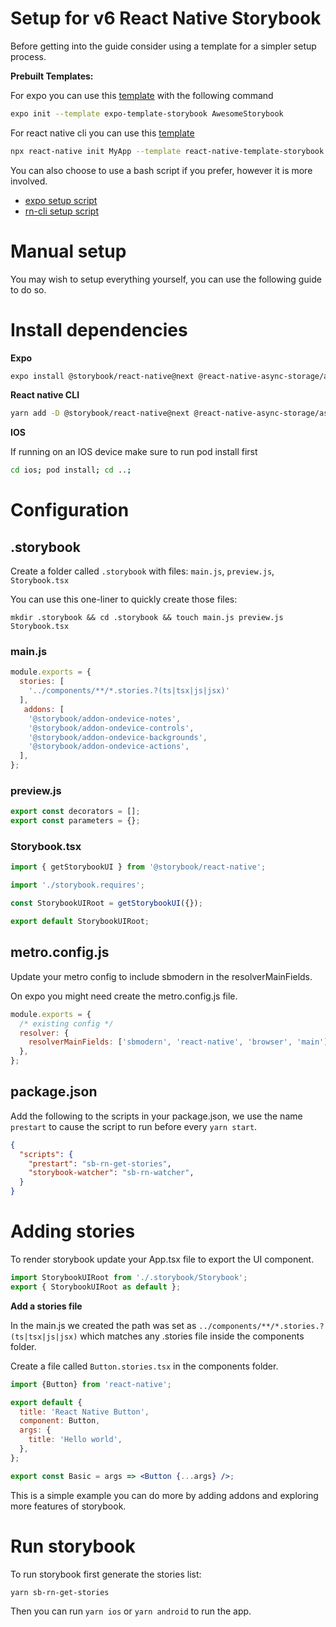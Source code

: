 # Setup for v6 React Native Storybook

Before getting into the guide consider using a template for a simpler setup process.

**Prebuilt Templates:**

For expo you can use this [template](https://github.com/dannyhw/expo-template-storybook) with the following command

```sh
expo init --template expo-template-storybook AwesomeStorybook
```

For react native cli you can use this [template](https://github.com/dannyhw/react-native-template-storybook)

```sh
npx react-native init MyApp --template react-native-template-storybook
```

You can also choose to use a bash script if you prefer, however it is more involved.

- [expo setup script](https://gist.github.com/dannyhw/92b3ff0d6ccaead9df2820a507154b87)
- [rn-cli setup script](https://gist.github.com/dannyhw/9b84973dcc6ff4fa2e86e32d571d294e)

# Manual setup

You may wish to setup everything yourself, you can use the following guide to do so.

# Install dependencies

**Expo**

```sh
expo install @storybook/react-native@next @react-native-async-storage/async-storage
```

**React native CLI**

```sh
yarn add -D @storybook/react-native@next @react-native-async-storage/async-storage react-native-safe-area-context
```

**IOS**

If running on an IOS device make sure to run pod install first

```sh
cd ios; pod install; cd ..;
```

# Configuration

## .storybook

Create a folder called `.storybook` with files: `main.js`, `preview.js`, `Storybook.tsx`

You can use this one-liner to quickly create those files:
```console
mkdir .storybook && cd .storybook && touch main.js preview.js Storybook.tsx
```

### main.js

```js
module.exports = {
  stories: [
    '../components/**/*.stories.?(ts|tsx|js|jsx)'
  ],
   addons: [
    '@storybook/addon-ondevice-notes',
    '@storybook/addon-ondevice-controls',
    '@storybook/addon-ondevice-backgrounds',
    '@storybook/addon-ondevice-actions',
  ],
};
```

### preview.js

```js
export const decorators = [];
export const parameters = {};
```

### Storybook.tsx

```jsx
import { getStorybookUI } from '@storybook/react-native';

import './storybook.requires';

const StorybookUIRoot = getStorybookUI({});

export default StorybookUIRoot;
```

## metro.config.js

Update your metro config to include sbmodern in the resolverMainFields. 

On expo you might need create the metro.config.js file.

```js
module.exports = {
  /* existing config */
  resolver: {
    resolverMainFields: ['sbmodern', 'react-native', 'browser', 'main'],
  },
};
```

## package.json

Add the following to the scripts in your package.json, we use the name `prestart` to cause the script to run before every `yarn start`.

```json
{
  "scripts": {
    "prestart": "sb-rn-get-stories",
    "storybook-watcher": "sb-rn-watcher",
  }
}
```


# Adding stories

To render storybook update your App.tsx file to export the UI component.

```js
import StorybookUIRoot from './.storybook/Storybook';
export { StorybookUIRoot as default };
```

**Add a stories file**

In the main.js we created the path was set as `../components/**/*.stories.?(ts|tsx|js|jsx)` which matches any .stories file inside the components folder.

Create a file called `Button.stories.tsx` in the components folder.

```jsx
import {Button} from 'react-native';

export default {
  title: 'React Native Button',
  component: Button,
  args: {
    title: 'Hello world',
  },
};

export const Basic = args => <Button {...args} />;
```

This is a simple example you can do more by adding addons and exploring more features of storybook.


# Run storybook

To run storybook first generate the stories list:

```sh
yarn sb-rn-get-stories
```

Then you can run `yarn ios` or `yarn android` to run the app.
